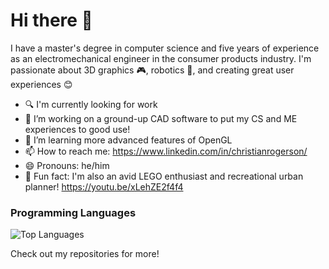 # Hi there 👋

I have a master's degree in computer science and five years of experience as an electromechanical engineer in the consumer products industry.  I'm passionate about 3D graphics 🎮, robotics 🤖, and creating great user experiences 😊

- 🔍 I'm currently looking for work
- 🔨 I’m working on a ground-up CAD software to put my CS and ME experiences to good use!
- 🌱 I’m learning more advanced features of OpenGL
- 📫 How to reach me: https://www.linkedin.com/in/christianrogerson/
- 😄 Pronouns: he/him
- 🧱 Fun fact: I'm also an avid LEGO enthusiast and recreational urban planner! https://youtu.be/xLehZE2f4f4

### Programming Languages
![Top Languages](https://github-readme-stats.vercel.app/api/top-langs/?username=crogerson42&layout=compact)

Check out my repositories for more!
